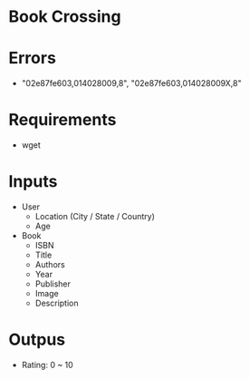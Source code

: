 Book Crossing
===

# Errors
- "02e87fe603,014028009,8", "02e87fe603,014028009X,8"

# Requirements
- wget

# Inputs
- User
    + Location (City / State / Country)
    + Age
- Book
    + ISBN
    + Title
    + Authors
    + Year
    + Publisher
    + Image
    + Description

# Outpus
- Rating: 0 ~ 10
